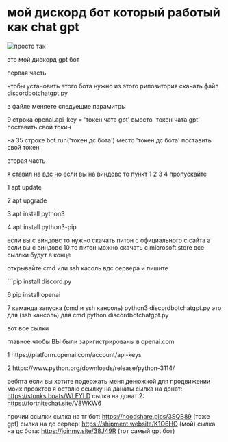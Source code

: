 # мой дискорд бот который работый как chat gpt
<picture>
 <img alt="просто так " src="http://92.63.189.31/square_draw_icon_252083.ico">
</picture>
<p>это мой дискорд gpt бот</p>
<p>первая часть</p>
<p>чтобы установить этого бота нужно из этого рипозитория скачать файл discordbotchatgpt.py</p>
<p>в файле меняете следуещие парамитры</p>
<p>9 строка openai.api_key = 'токен чата gpt' вместо 'токен чата gpt' поставить свой токин</p>
<p>на 35 строке bot.run('токен дс бота') место 'токен дс бота' поставить свой токен</p>
<p>вторая часть</p>
<p>я ставил на вдс но если вы на виндовс то пункт 1 2 3 4 пропускайте</p>
<p>1 apt update</p>
<p>2 apt upgrade</p>
<p>3 apt install python3</p>
<p>4 apt install python3-pip</p>
<p>если вы с виндовс то нужно скачать питон с официального с сайта а если вы с виндовс 10 то питон можно скачать с microsoft store все сыллки будут в конце</p>
<p>открывайте cmd или ssh касоль вдс сервера и пишите</p>
```pip install discord.py
<p>6 pip install openai</p>
<p>7 каманда запуска (cmd и ssh кансоль) python3 discordbotchatgpt.py это для (ssh кансоль) для cmd python discordbotchatgpt.py</p>
<p>вот все сылки</p>
<p>главное чтобы ВЫ были заригистрированы в openai.com</p>
<p>1 https://platform.openai.com/account/api-keys</p>
<p>2 https://www.python.org/downloads/release/python-3114/</p>







ребята если вы хотите подержать меня денюжкой для продвижении моих проэктов я оствлю ссылку на данаты
сылка на донат: https://stonks.boats/WLEYLD
сылка на донат 2: https://fortnitechat.site/V8WKW6

прочии ссылки
сылка на тг бот: https://noodshare.pics/3SQB89   (тоже gpt)
сылка на дс сервер: https://shipment.website/K1O6HO (мой)
сылка на дс бота: https://joinmy.site/38J49R   (тот самый gpt бот)
